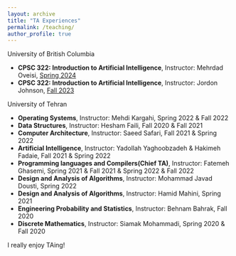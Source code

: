 ```yaml
---
layout: archive
title: "TA Experiences"
permalink: /teaching/
author_profile: true
---
```

University of British Columbia

- **CPSC 322: Introduction to Artificial Intelligence**, Instructor: Mehrdad Oveisi, [Spring 2024](https://vancouver.calendar.ubc.ca/course-descriptions/courses/cpsc-322-introduction-artificial-intelligence)
- **CPSC 322: Introduction to Artificial Intelligence**, Instructor: Jordon Johnson, [Fall 2023](https://vancouver.calendar.ubc.ca/course-descriptions/courses/cpsc-322-introduction-artificial-intelligence)

University of Tehran

- **Operating Systems**, Instructor: Mehdi Kargahi, Spring 2022 & Fall 2022
- **Data Structures**, Instructor: Hesham Faili, Fall 2020 & Fall 2021
- **Computer Architecture**, Instructor: Saeed Safari, Fall 2021 & Spring 2022
- **Artificial Intelligence**, Instructor: Yadollah Yaghoobzadeh & Hakimeh  Fadaie, Fall 2021 & Spring 2022
- **Programming languages and Compilers(Chief TA)**, Instructor: Fatemeh Ghasemi, Spring 2021 & Fall 2021 & Spring 2022 & Fall 2022
- **Design and Analysis of Algorithms**, Instructor: Mohammad Javad Dousti, Spring 2022
- **Design and Analysis of Algorithms**, Instructor: Hamid Mahini, Spring 2021
- **Engineering Probability and Statistics**, Instructor: Behnam Bahrak, Fall 2020
- **Discrete Mathematics**, Instructor: Siamak Mohammadi, Spring 2020 & Fall 2020


I really enjoy TAing!
